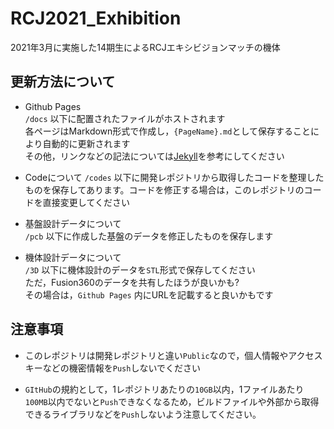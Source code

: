 # RCJ2021_Exhibition
2021年3月に実施した14期生によるRCJエキシビジョンマッチの機体

## 更新方法について

- Github Pages  
`/docs` 以下に配置されたファイルがホストされます  
各ページはMarkdown形式で作成し，`{PageName}.md`として保存することにより自動的に更新されます  
その他，リンクなどの記法については[Jekyll](http://jekyllrb-ja.github.io/)を参考にしてください

- Codeについて
`/codes` 以下に開発レポジトリから取得したコードを整理したものを保存してあります。コードを修正する場合は，このレポジトリのコードを直接変更してください

- 基盤設計データについて  
`/pcb` 以下に作成した基盤のデータを修正したものを保存します

- 機体設計データについて  
`/3D` 以下に機体設計のデータを`STL`形式で保存してください  
ただ，Fusion360のデータを共有したほうが良いかも?  
その場合は，`Github Pages` 内にURLを記載すると良いかもです

## 注意事項
- このレポジトリは開発レポジトリと違い`Public`なので，個人情報やアクセスキーなどの機密情報を`Push`しないでください

- `GItHub`の規約として，1レポジトリあたりの`10GB`以内，1ファイルあたり`100MB`以内でないと`Push`できなくなるため，ビルドファイルや外部から取得できるライブラリなどを`Push`しないよう注意してください。